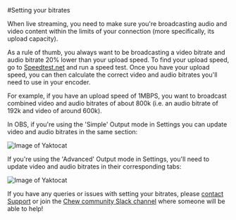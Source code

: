 #Setting your bitrates

When live streaming, you need to make sure you're broadcasting audio and video content within the limits of your connection (more specifically, its upload capacity). 

As a rule of thumb, you always want to be broadcasting a video bitrate and audio bitrate 20% lower than your upload speed. To find your upload speed, go to [Speedtest.net](http://speedtest.net) and run a speed test. Once you have your upload speed, you can then calculate the correct video and audio bitrates you'll need to use in your encoder. 

For example, if you have an upload speed of 1MBPS, you want to broadcast combined video and audio bitrates of about 800k (i.e. an audio bitrate of 192k and video of around 600k).

In OBS, if you're using the 'Simple' Output mode in Settings you can update video and audio bitrates in the same section:

![Image of Yaktocat](https://raw.githubusercontent.com/chewcode/Guide/master/encoder_setup/simple.png)

If you're using the 'Advanced' Output mode in Settings, you'll need to update video and audio bitrates in their corresponding tabs:

![Image of Yaktocat](https://raw.githubusercontent.com/chewcode/Guide/master/encoder_setup/advanced.png)

If you have any queries or issues with setting your bitrates, please [contact Support](mailto:support@chew.tv) or join the [Chew community Slack channel](http://slack.chew.tv) where someone will be able to help! 
